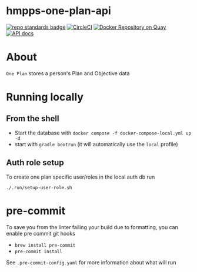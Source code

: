 # hmpps-one-plan-api
[![repo standards badge](https://img.shields.io/badge/dynamic/json?color=blue&style=flat&logo=github&label=MoJ%20Compliant&query=%24.result&url=https%3A%2F%2Foperations-engineering-reports.cloud-platform.service.justice.gov.uk%2Fapi%2Fv1%2Fcompliant_public_repositories%2Fhmpps-one-plan-api)](https://operations-engineering-reports.cloud-platform.service.justice.gov.uk/public-github-repositories.html#hmpps-one-plan-api "Link to report")
[![CircleCI](https://circleci.com/gh/ministryofjustice/hmpps-one-plan-api/tree/main.svg?style=svg)](https://circleci.com/gh/ministryofjustice/hmpps-one-plan-api)
[![Docker Repository on Quay](https://quay.io/repository/hmpps/hmpps-one-plan-api/status "Docker Repository on Quay")](https://quay.io/repository/hmpps/hmpps-one-plan-api)
[![API docs](https://img.shields.io/badge/API_docs_-view-85EA2D.svg?logo=swagger)](https://hmpps-one-plan-api-dev.hmpps.service.justice.gov.uk/webjars/swagger-ui/index.html?configUrl=/v3/api-docs)

# About

`One Plan` stores a person's Plan and Objective data

# Running locally
## From the shell
* Start the database with `docker compose -f docker-compose-local.yml up -d`
* start with `gradle bootrun` (it will automatically use the `local` profile)
## Auth role setup
To create one plan specific user/roles in the local auth db run
```shell
./.run/setup-user-role.sh
```


# pre-commit
To save you from the linter failing your build due to formatting, you can enable pre commit git hooks

* `brew install pre-commit`
* `pre-commit install`

See `.pre-commit-config.yaml` for more information about what will run

